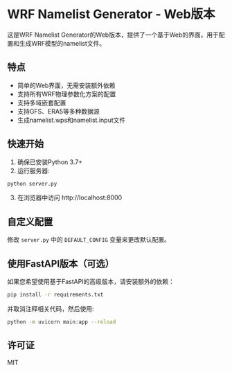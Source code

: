 # WRF Namelist Generator - Web版本

这是WRF Namelist Generator的Web版本，提供了一个基于Web的界面，用于配置和生成WRF模型的namelist文件。

## 特点

- 简单的Web界面，无需安装额外依赖
- 支持所有WRF物理参数化方案的配置
- 支持多域嵌套配置
- 支持GFS、ERA5等多种数据源
- 生成namelist.wps和namelist.input文件

## 快速开始

1. 确保已安装Python 3.7+
2. 运行服务器:

```bash
python server.py
```

3. 在浏览器中访问 http://localhost:8000

## 自定义配置

修改 `server.py` 中的 `DEFAULT_CONFIG` 变量来更改默认配置。

## 使用FastAPI版本（可选）

如果您希望使用基于FastAPI的高级版本，请安装额外的依赖：

```bash
pip install -r requirements.txt
```

并取消注释相关代码，然后使用:

```bash
python -m uvicorn main:app --reload
```

## 许可证

MIT